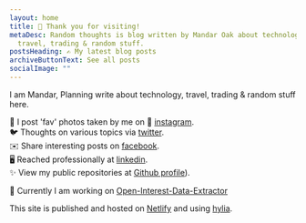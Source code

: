 ```yaml
---
layout: home
title: 🙏 Thank you for visiting!
metaDesc: Random thoughts is blog written by Mandar Oak about technology,
  travel, trading & random stuff.
postsHeading: ✍️ My latest blog posts
archiveButtonText: See all posts
socialImage: ""
---
```

I am Mandar, Planning write about technology, travel, trading & random stuff here. 

📸 I post 'fav' photos taken by me on 📸 [instagram](https://instagram.com/manddar).  
🐦 Thoughts on various topics via [twitter](https://twitter.com/manddar).   
✉️ Share interesting posts on [facebook](https://fb.me/manddar).   
🖥️ Reached professionally at [linkedin](https://www.linkedin.com/in/mandaroak/).   
✨ View my public repositories at [Github profile](https://github.com/manddar)).   

🌟 Currently I am working on [Open-Interest-Data-Extractor](https://github.com/manddar/Open-Interest-Data-Extractor)   

This site is published and hosted on [Netlify](https://app.netlify.com/start/deploy?repository=https://github.com/hankchizljaw/hylia&stack=cms) and using [hylia](https://hylia.website/).
